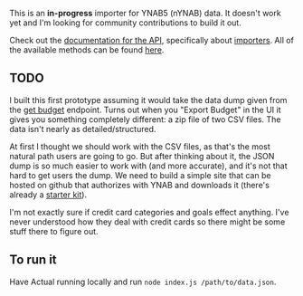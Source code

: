 
This is an **in-progress** importer for YNAB5 (nYNAB) data. It doesn't work yet and I'm looking for community contributions to build it out.

Check out the [documentation for the API](https://actualbudget.com/docs/developers/using-the-API/), specifically about [importers](https://actualbudget.com/docs/developers/using-the-API/#writing-data-importers). All of the available methods can be found [here](https://actualbudget.com/docs/developers/API/).

## TODO

I built this first prototype assuming it would take the data dump given from the [get budget](https://api.youneedabudget.com/v1#/Budgets/getBudgetById) endpoint. Turns out when you "Export Budget" in the UI it gives you something completely different: a zip file of two CSV files. The data isn't nearly as detailed/structured.

At first I thought we should work with the CSV files, as that's the most natural path users are going to go. But after thinking about it, the JSON dump is so much easier to work with (and more accurate), and it's not that hard to get users the dump. We need to build a simple site that can be hosted on github that authorizes with YNAB and downloads it (there's already a [starter kit](https://github.com/ynab/ynab-api-starter-kit)).

I'm not exactly sure if credit card categories and goals effect anything. I've never understood how they deal with credit cards so there might be some stuff there to figure out.

## To run it

Have Actual running locally and run `node index.js /path/to/data.json`.